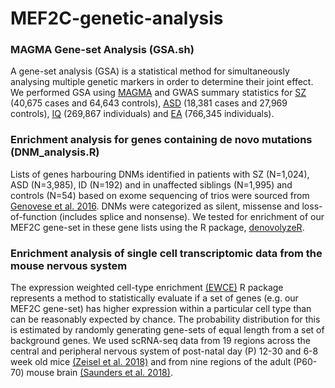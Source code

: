 # MEF2C-genetic-analysis

### MAGMA Gene-set Analysis (GSA.sh)

A gene-set analysis (GSA) is a statistical method for simultaneously analysing multiple genetic markers in order to determine their joint effect. We performed GSA using [MAGMA](https://journals.plos.org/ploscompbiol/article?id=10.1371/journal.pcbi.1004219) and GWAS summary statistics for [SZ](https://www.nature.com/articles/s41588-018-0059-2) (40,675 cases and 64,643 controls), [ASD](https://www.nature.com/articles/s41588-019-0344-8) (18,381 cases and 27,969 controls), [IQ](https://www.nature.com/articles/s41588-018-0152-6) (269,867 individuals) and [EA](https://www.nature.com/articles/s41588-018-0147-3) (766,345 individuals). 


### Enrichment analysis for genes containing de novo mutations (DNM_analysis.R)

Lists of genes harbouring DNMs identified in patients with SZ (N=1,024), ASD (N=3,985), ID (N=192) and in unaffected siblings (N=1,995) and controls (N=54) based on exome sequencing of trios were sourced from [Genovese et al. 2016](https://www.nature.com/articles/nn.4402). DNMs were categorized as silent, missense and loss-of-function (includes splice and nonsense). We tested for enrichment of our MEF2C gene-set in these gene lists using the R package, [denovolyzeR](http://denovolyzer.org/).

### Enrichment analysis of single cell transcriptomic data from the mouse nervous system

The expression weighted cell-type enrichment [(EWCE)](https://github.com/NathanSkene/EWCE) R package represents a method to statistically evaluate if a set of genes (e.g. our MEF2C gene-set) has higher expression within a particular cell type than can be reasonably expected by chance. The probability distribution for this is estimated by randomly generating gene-sets of equal length from a set of background genes. We used scRNA-seq data from 19 regions across the central and peripheral nervous system of post-natal day (P) 12-30 and 6-8 week old mice [(Zeisel et al. 2018)](https://pubmed.ncbi.nlm.nih.gov/30096314/) and from nine regions of the adult (P60-70) mouse brain [(Saunders et al. 2018)](https://pubmed.ncbi.nlm.nih.gov/30096299/).
